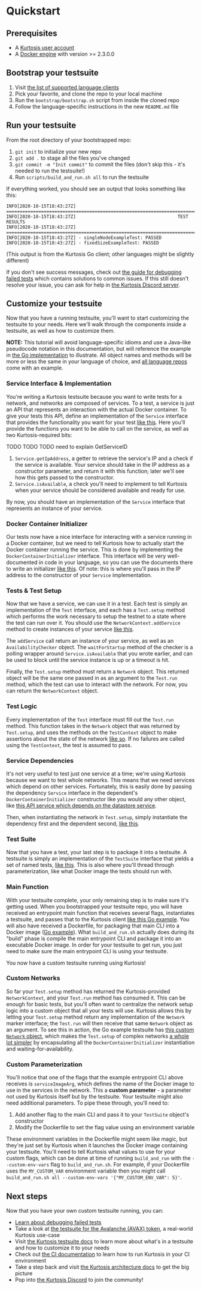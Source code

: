 Quickstart
==========

Prerequisites
-------------
* A [Kurtosis user account](https://www.kurtosistech.com/sign-up)
* A [Docker engine](https://docs.docker.com/get-started/) with version >= 2.3.0.0

Bootstrap your testsuite
------------------------
1. Visit [the list of supported language clients](https://github.com/kurtosis-tech/kurtosis-docs/blob/master/supported-languages.md)
1. Pick your favorite, and clone the repo to your local machine
1. Run the `bootstrap/bootstrap.sh` script from inside the cloned repo
1. Follow the language-specific instructions in the new `README.md` file

Run your testsuite
------------------
From the root directory of your bootstrapped repo: 

1. `git init` to initialize your new repo
1. `git add .` to stage all the files you've changed
1. `git commit -m "Init commit"` to commit the files (don't skip this - it's needed to run the testsuite!)
1. Run `scripts/build_and_run.sh all` to run the testsuite

If everything worked, you should see an output that looks something like this:

```
INFO[2020-10-15T18:43:27Z] ==================================================================================================
INFO[2020-10-15T18:43:27Z]                                      TEST RESULTS
INFO[2020-10-15T18:43:27Z] ==================================================================================================
INFO[2020-10-15T18:43:27Z] - singleNodeExampleTest: PASSED
INFO[2020-10-15T18:43:27Z] - fixedSizeExampleTest: PASSED
```

(This output is from the Kurtosis Go client; other languages might be slightly different)

If you don't see success messages, check out [the guide for debugging failed tests](./debugging-failed-tests.md) which contains solutions to common issues. If this still doesn't resolve your issue, you can ask for help in [the Kurtosis Discord server](https://discord.gg/6Jjp9c89z9).

Customize your testsuite
------------------------
Now that you have a running testsuite, you'll want to start customizing the testsuite to your needs. Here we'll walk through the components inside a testsuite, as well as how to customize them.

**NOTE:** This tutorial will avoid language-specific idioms and use a Java-like pseudocode notation in this documentation, but will reference the example in [the Go implementation](https://github.com/kurtosis-tech/kurtosis-go) to illustrate. All object names and methods will be more or less the same in your language of choice, and [all language repos](./supported-languages.md) come with an example.

### Service Interface & Implementation
You're writing a Kurtosis testsuite because you want to write tests for a network, and networks are composed of services. To a test, a service is just an API that represents an interaction with the actual Docker container. To give your tests this API, define an implementation of the `Service` interface that provides the functionality you want for your test [like this](https://github.com/kurtosis-tech/kurtosis-go/blob/develop/testsuite/services_impl/datastore/datastore_service.go). Here you'll provide the functions you want to be able to call on the service, as well as two Kurtosis-required bits:

TODO TODO TODO need to explain GetServiceID

1. `Service.getIpAddress`, a getter to retrieve the service's IP and a check if the service is available. Your service should take in the IP address as a constructor parameter, and return it with this function; later we'll see how this gets passed to the constructor.
2. `Service.isAvailable`, a check you'll need to implement to tell Kurtosis when your service should be considered available and ready for use.

By now, you should have an implementation of the `Service` interface that represents an instance of your service.

### Docker Container Initializer
Our tests now have a nice interface for interacting with a service running in a Docker container, but we need to tell Kurtosis how to actually start the Docker container running the service. This is done by implementing the `DockerContainerInitializer` interface. This interface will be very well-documented in code in your language, so you can use the documents there to write an initializer [like this](https://github.com/kurtosis-tech/kurtosis-go/blob/develop/testsuite/services_impl/datastore/datastore_container_initializer.go). Of note: this is where you'll pass in the IP address to the constructor of your `Service` implementation.

### Tests & Test Setup
Now that we have a service, we can use it in a test. Each test is simply an implementation of the `Test` interface, and each has a `Test.setup` method which performs the work necessary to setup the testnet to a state where the test can run over it. You should use the `NetworkContext.addService` method to create instances of your service [like this](https://github.com/kurtosis-tech/kurtosis-go/blob/develop/testsuite/testsuite_impl/basic_datastore_test/basic_datastore_test_.go#L36). 

The `addService` call return an instance of your service, as well as an `AvailabilityChecker` object. The `waitForStartup` method of the checker is a polling wrapper around `Service.isAvailable` that you wrote earlier, and can be used to block until the service instance is up or a timeout is hit.

Finally, the `Test.setup` method must return a `Network` object. This returned object will be the same one passed in as an argument to the `Test.run` method, which the test can use to interact with the network. For now, you can return the `NetworkContext` object.

### Test Logic
Every implementation of the `Test` interface must fill out the `Test.run` method. This function takes in the `Network` object that was returned by `Test.setup`, and uses the methods on the `TestContext` object to make assertions about the state of the network [like so](https://github.com/kurtosis-tech/kurtosis-go/blob/develop/testsuite/testsuite_impl/basic_datastore_test/basic_datastore_test_.go#L48). If no failures are called using the `TestContext`, the test is assumed to pass.

### Service Dependencies
It's not very useful to test just one service at a time; we're using Kurtosis because we want to test whole networks. This means that we need services which depend on other services. Fortunately, this is easily done by passing the dependency `Service` interface in the dependent's `DockerContainerInitializer` constructor like you would any other object, like [this API service which depends on the datastore service](https://github.com/kurtosis-tech/kurtosis-go/blob/develop/testsuite/services_impl/api/api_container_initializer.go#L37).

Then, when instantiating the network in `Test.setup`, simply instantiate the dependency first and the dependent second, [like this](https://github.com/kurtosis-tech/kurtosis-go/blob/develop/testsuite/testsuite_impl/basic_datastore_and_api_test/basic_datastore_and_api_test_.go#L39).

### Test Suite
Now that you have a test, your last step is to package it into a testsuite. A testsuite is simply an implementation of the `TestSuite` interface that yields a set of named tests, [like this](https://github.com/kurtosis-tech/kurtosis-go/blob/develop/testsuite/testsuite_impl/testsuite.go). This is also where you'll thread through parameterization, like what Docker image the tests should run with.

### Main Function
With your testsuite complete, your only remaining step is to make sure it's getting used. When you bootstrapped your testsuite repo, you will have received an entrypoint main function that receives several flags, instantiates a testsuite, and passes that to the Kurtosis client [like this Go example](https://github.com/kurtosis-tech/kurtosis-go/blob/develop/testsuite/main.go). You will also have received a Dockerfile, for packaging that main CLI into a Docker image ([Go example](https://github.com/kurtosis-tech/kurtosis-go/blob/develop/testsuite/Dockerfile)). What `build_and_run.sh` actually does during its "build" phase is compile the main entrypoint CLI and package it into an executable Docker image. In order for your testsuite to get run, you just need to make sure the main entrypoint CLI is using your testsuite.

You now have a custom testsuite running using Kurtosis!

### Custom Networks
So far your `Test.setup` method has returned the Kurtosis-provided `NetworkContext`, and your `Test.run` method has consumed it. This can be enough for basic tests, but you'll often want to centralize the network setup logic into a custom object that all your tests will use. Kurtosis allows this by letting your `Test.setup` method return any implementation of the `Network` marker interface; the `Test.run` will then receive that same `Network` object as an argument. To see this in action, the Go example testsuite has [this custom `Network` object](https://github.com/kurtosis-tech/kurtosis-go/blob/develop/testsuite/networks_impl/test_network.go), which makes the `Test.setup` of complex networks [a whole lot simpler](https://github.com/kurtosis-tech/kurtosis-go/blob/develop/testsuite/testsuite_impl/advanced_network_test/advanced_network_test_.go#L34) by encapsulating all the `DockerContainerInitializer` instantiation and waiting-for-availability.

### Custom Parameterization
You'll notice that one of the flags that the example entrypoint CLI above receives is `serviceImageArg`, which defines the name of the Docker image to use in the services in the network. This a **custom parameter** - a parameter not used by Kurtosis itself but by the testsuite. Your testsuite might also need additional parameters. To pipe these through, you'll need to:

1. Add another flag to the main CLI and pass it to your `TestSuite` object's constructor
1. Modify the Dockerfile to set the flag value using an environment variable

These environment variables in the Dockerfile might seem like magic, but they're just set by Kurtosis when it launches the Docker image containing your testsuite. You'll need to tell Kurtosis what values to use for your custom flags, which can be done at time of running `build_and_run` with the `--custom-env-vars` flag to `build_and_run.sh`. For example, if your Dockerfile uses the `MY_CUSTOM_VAR` environment variable then you might call `build_and_run.sh all --custom-env-vars '{"MY_CUSTOM_ENV_VAR": 5}'`.

Next steps
----------
Now that you have your own custom testsuite running, you can:

* [Learn about debugging failed tests](./debugging-failed-tests.md)
* Take a look at [the testsuite for the Avalanche (AVAX) token](https://github.com/ava-labs/avalanche-testing), a real-world Kurtosis use-case 
* Visit [the Kurtosis testsuite docs](./testsuite-details.md) to learn more about what's in a testsuite and how to customize it to your needs
* Check out [the CI documentation](./running-in-ci.md) to learn how to run Kurtosis in your CI environment
* Take a step back and visit [the Kurtosis architecture docs](./architecture.md) to get the big picture
* Pop into [the Kurtosis Discord](https://discord.gg/6Jjp9c89z9) to join the community!
